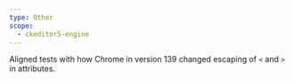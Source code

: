 ```yaml
---
type: Other
scope:
  - ckeditor5-engine
---
```


Aligned tests with how Chrome in version 139 changed escaping of `<` and `>` in attributes.
